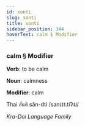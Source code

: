 ```yaml
---
id: sonti
slug: sonti
title: sonti
sidebar_position: 344
hoverText: calm § Modifier
---
```


### calm § Modifier

**Verb**: to be calm

**Noun**: calmness

**Modifier**: calm

Thai สันติ sǎn-dtì /san˩˩˦.tiʔ˨˩/

*Kra-Dai Language Family*